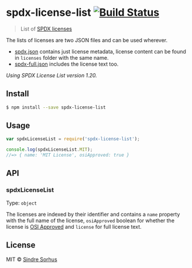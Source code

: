 # spdx-license-list [![Build Status](https://travis-ci.org/sindresorhus/spdx-license-list.svg?branch=master)](https://travis-ci.org/sindresorhus/spdx-license-list)

> List of [SPDX licenses](http://spdx.org/licenses/)

The lists of licenses are two JSON files and can be used wherever.

-	[spdx.json](spdx.json) contains just license metadata, license content can be found in `licenses` folder with the same name.
-	[spdx-full.json](spdx-full.json) includes the license text too.

*Using SPDX License List version 1.20.*


## Install

```sh
$ npm install --save spdx-license-list
```


## Usage

```js
var spdxLicenseList = require('spdx-license-list');

console.log(spdxLicenseList.MIT);
//=> { name: 'MIT License', osiApproved: true }
```


## API

### spdxLicenseList

Type: `object`

The licenses are indexed by their identifier and contains a `name` property with the full name of the license, `osiApproved` boolean for whether the license is [OSI Approved](http://opensource.org/licenses) and `license` for full license text.


## License

MIT © [Sindre Sorhus](http://sindresorhus.com)
